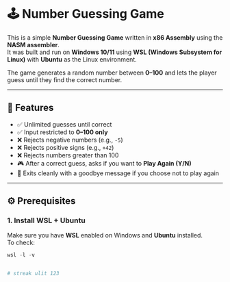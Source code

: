 # 🕹️ Number Guessing Game 

This is a simple **Number Guessing Game** written in **x86 Assembly** using the **NASM assembler**.  
It was built and run on **Windows 10/11** using **WSL (Windows Subsystem for Linux)** with **Ubuntu** as the Linux environment.  

The game generates a random number between **0–100** and lets the player guess until they find the correct number.  

---

## 📖 Features
- ✅ Unlimited guesses until correct
- ✅ Input restricted to **0–100 only**
- ❌ Rejects negative numbers (e.g., `-5`)
- ❌ Rejects positive signs (e.g., `+42`)
- ❌ Rejects numbers greater than 100
- 🎮 After a correct guess, asks if you want to **Play Again (Y/N)**
- 👋 Exits cleanly with a goodbye message if you choose not to play again

---

## ⚙️ Prerequisites

### 1. Install WSL + Ubuntu
Make sure you have **WSL** enabled on Windows and **Ubuntu** installed.  
To check:
```powershell
wsl -l -v


# streak ulit 123